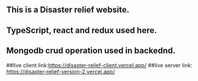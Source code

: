 ## This is a Disaster relief website.

## TypeScript, react and redux used here.

## Mongodb crud operation used in backednd.

##live client link:https://disaster-relief-client.vercel.app/
##live server link: https://disaster-relief-version-2.vercel.app/
